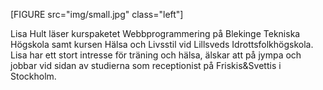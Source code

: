 [FIGURE src="img/small.jpg" class="left"]

Lisa Hult läser kurspaketet Webbprogrammering på Blekinge Tekniska Högskola samt kursen Hälsa och Livsstil vid Lillsveds Idrottsfolkhögskola. Lisa har ett stort intresse för träning och hälsa, älskar att på jympa och jobbar vid sidan av studierna som receptionist på Friskis&Svettis i Stockholm.

